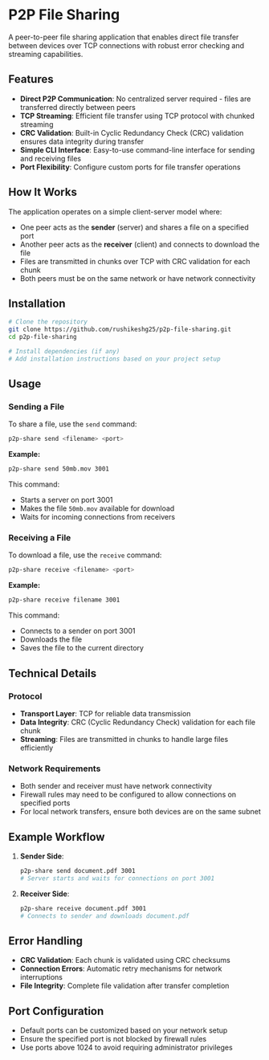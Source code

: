 # P2P File Sharing

A peer-to-peer file sharing application that enables direct file transfer between devices over TCP connections with robust error checking and streaming capabilities.

## Features

- **Direct P2P Communication**: No centralized server required - files are transferred directly between peers
- **TCP Streaming**: Efficient file transfer using TCP protocol with chunked streaming
- **CRC Validation**: Built-in Cyclic Redundancy Check (CRC) validation ensures data integrity during transfer
- **Simple CLI Interface**: Easy-to-use command-line interface for sending and receiving files
- **Port Flexibility**: Configure custom ports for file transfer operations

## How It Works

The application operates on a simple client-server model where:

- One peer acts as the **sender** (server) and shares a file on a specified port
- Another peer acts as the **receiver** (client) and connects to download the file
- Files are transmitted in chunks over TCP with CRC validation for each chunk
- Both peers must be on the same network or have network connectivity

## Installation

```bash
# Clone the repository
git clone https://github.com/rushikeshg25/p2p-file-sharing.git
cd p2p-file-sharing

# Install dependencies (if any)
# Add installation instructions based on your project setup
```

## Usage

### Sending a File

To share a file, use the `send` command:

```bash
p2p-share send <filename> <port>
```

**Example:**

```bash
p2p-share send 50mb.mov 3001
```

This command:

- Starts a server on port 3001
- Makes the file `50mb.mov` available for download
- Waits for incoming connections from receivers

### Receiving a File

To download a file, use the `receive` command:

```bash
p2p-share receive <filename> <port>
```

**Example:**

```bash
p2p-share receive filename 3001
```

This command:

- Connects to a sender on port 3001
- Downloads the file
- Saves the file to the current directory

## Technical Details

### Protocol

- **Transport Layer**: TCP for reliable data transmission
- **Data Integrity**: CRC (Cyclic Redundancy Check) validation for each file chunk
- **Streaming**: Files are transmitted in chunks to handle large files efficiently

### Network Requirements

- Both sender and receiver must have network connectivity
- Firewall rules may need to be configured to allow connections on specified ports
- For local network transfers, ensure both devices are on the same subnet

## Example Workflow

1. **Sender Side**:

   ```bash
   p2p-share send document.pdf 3001
   # Server starts and waits for connections on port 3001
   ```

2. **Receiver Side**:
   ```bash
   p2p-share receive document.pdf 3001
   # Connects to sender and downloads document.pdf
   ```

## Error Handling

- **CRC Validation**: Each chunk is validated using CRC checksums
- **Connection Errors**: Automatic retry mechanisms for network interruptions
- **File Integrity**: Complete file validation after transfer completion

## Port Configuration

- Default ports can be customized based on your network setup
- Ensure the specified port is not blocked by firewall rules
- Use ports above 1024 to avoid requiring administrator privileges

